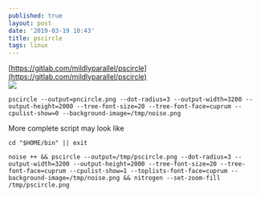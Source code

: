 ```yaml
---
published: true
layout: post
date: '2019-03-19 10:43'
title: pscircle
tags: linux 
---
```

[https://gitlab.com/mildlyparallel/pscircle](https://gitlab.com/mildlyparallel/pscircle)  
![](https://gitlab.com/mildlyparallel/pscircle/raw/master/docs/default.png)

    pscircle --output=pncircle.png --dot-radius=3 --output-width=3200 --output-height=2000 --tree-font-size=20 --tree-font-face=cuprum --cpulist-show=0 --background-image=/tmp/noise.png
    
More complete script may look like

    cd "$HOME/bin" || exit
    
    noise ++ && pscircle --output=/tmp/pscircle.png --dot-radius=3 --output-width=3200 --output-height=2000 --tree-font-size=20 --tree-font-face=cuprum --cpulist-show=1 --toplists-font-face=cuprum --background-image=/tmp/noise.png && nitrogen --set-zoom-fill /tmp/pscircle.png

